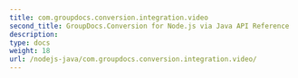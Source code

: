 ```yaml
---
title: com.groupdocs.conversion.integration.video
second_title: GroupDocs.Conversion for Node.js via Java API Reference
description: 
type: docs
weight: 18
url: /nodejs-java/com.groupdocs.conversion.integration.video/
---
```

